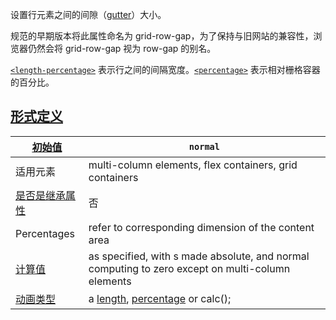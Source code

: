 设置行元素之间的间隙（[gutter](https://developer.mozilla.org/zh-CN/docs/Glossary/Gutters)）大小。

规范的早期版本将此属性命名为 grid-row-gap，为了保持与旧网站的兼容性，浏览器仍然会将 grid-row-gap 视为 row-gap 的别名。


[`<length-percentage>`](https://developer.mozilla.org/zh-CN/docs/Web/CSS/row-gap#length-percentage)
表示行之间的间隔宽度。[`<percentage>`](https://developer.mozilla.org/zh-CN/docs/Web/CSS/percentage) 表示相对栅格容器的百分比。

## [形式定义](https://developer.mozilla.org/zh-CN/docs/Web/CSS/row-gap#%E5%BD%A2%E5%BC%8F%E5%AE%9A%E4%B9%89)

| [初始值](https://developer.mozilla.org/zh-CN/docs/Web/CSS/initial_value)            | `normal`                                                                                                                                                                                                                                                                                                                                                                    |
| -------------------------------------------------------------------------------- | --------------------------------------------------------------------------------------------------------------------------------------------------------------------------------------------------------------------------------------------------------------------------------------------------------------------------------------------------------------------------- |
| 适用元素                                                                             | multi-column elements, flex containers, grid containers                                                                                                                                                                                                                                                                                                                     |
| [是否是继承属性](https://developer.mozilla.org/zh-CN/docs/Web/CSS/Inheritance)          | 否                                                                                                                                                                                                                                                                                                                                                                           |
| Percentages                                                                      | refer to corresponding dimension of the content area                                                                                                                                                                                                                                                                                                                        |
| [计算值](https://developer.mozilla.org/zh-CN/docs/Web/CSS/computed_value)           | as specified, with <length>s made absolute, and normal computing to zero except on multi-column elements                                                                                                                                                                                                                                                                    |
| [动画类型](https://developer.mozilla.org/zh-CN/docs/Web/CSS/CSS_animated_properties) | a [length](https://developer.mozilla.org/en-US/docs/Web/CSS/length#interpolation "Values of the <length> CSS data type are interpolated as real, floating-point numbers."), [percentage](https://developer.mozilla.org/en-US/docs/Web/CSS/percentage#interpolation "Values of the <percentage> CSS data type are interpolated as real, floating-point numbers.") or calc(); |
